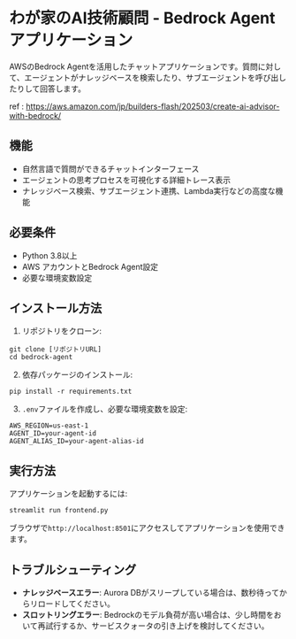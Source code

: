 # わが家のAI技術顧問 - Bedrock Agentアプリケーション

AWSのBedrock Agentを活用したチャットアプリケーションです。質問に対して、エージェントがナレッジベースを検索したり、サブエージェントを呼び出したりして回答します。

ref : https://aws.amazon.com/jp/builders-flash/202503/create-ai-advisor-with-bedrock/

## 機能

- 自然言語で質問ができるチャットインターフェース
- エージェントの思考プロセスを可視化する詳細トレース表示
- ナレッジベース検索、サブエージェント連携、Lambda実行などの高度な機能

## 必要条件

- Python 3.8以上
- AWS アカウントとBedrock Agent設定
- 必要な環境変数設定

## インストール方法

1. リポジトリをクローン:
```
git clone [リポジトリURL]
cd bedrock-agent
```

2. 依存パッケージのインストール:
```
pip install -r requirements.txt
```

3. `.env`ファイルを作成し、必要な環境変数を設定:
```
AWS_REGION=us-east-1
AGENT_ID=your-agent-id
AGENT_ALIAS_ID=your-agent-alias-id
```

## 実行方法

アプリケーションを起動するには:

```
streamlit run frontend.py
```

ブラウザで`http://localhost:8501`にアクセスしてアプリケーションを使用できます。

## トラブルシューティング

- **ナレッジベースエラー**: Aurora DBがスリープしている場合は、数秒待ってからリロードしてください。
- **スロットリングエラー**: Bedrockのモデル負荷が高い場合は、少し時間をおいて再試行するか、サービスクォータの引き上げを検討してください。 

